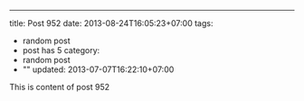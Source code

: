 ---
title: Post 952
date: 2013-08-24T16:05:23+07:00
tags:
  - random post
  - post has 5
category:
  - random post
  - ""
updated: 2013-07-07T16:22:10+07:00

This is content of post 952